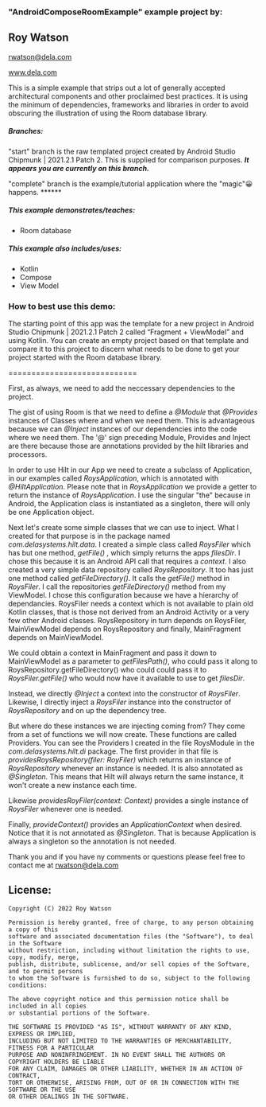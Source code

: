 ### "AndroidComposeRoomExample" example project by:

##       Roy Watson

rwatson@dela.com

www.dela.com

This is a simple example that strips out a lot of generally accepted architectural components and other proclaimed best practices. It is using the minimum of dependencies, frameworks and libraries in order to avoid obscuring the illustration of using the Room database library. 

##### Branches:

"start" branch is the raw templated project created by Android Studio Chipmunk | 2021.2.1 Patch 2. This is supplied for comparison purposes. ***It appears you are currently on this branch.***

"complete" branch is the example/tutorial application where the "magic"😀 happens. ******

##### This example demonstrates/teaches:

- Room database

##### This example also includes/uses:

- Kotlin
- Compose
- View Model

### How to best use this demo:

The starting point of this app was the template for a new project in Android Studio Chipmunk | 2021.2.1 Patch 2 called “Fragment + ViewModel” and using Kotlin. You can create an empty project based on that template and compare it to this project to discern what needs to be done to get your project started with the Room database library. 

============================

First, as always, we need to add the neccessary dependencies to the project. 	

The gist of using Room is that we need to define a *@Module* that *@Provides* instances of Classes where and when we need them. This is advantageous because we can *@Inject* instances of our dependencies into the code where we need them. The '@' sign preceding Module, Provides and Inject are there because those are annotations provided by the hilt libraries and processors.

In order to use Hilt in our App we need to create a subclass of Application, in our examples called *RoysApplication*, which is annotated with *@HiltApplication*. Please note that in *RoysApplication* we provide a getter to return the instance of *RoysApplication*. I use the singular "the" because in Android, the Application class is instantiated as a singleton, there will only be one Application object.

Next let's create some simple classes that we can use to inject. What I created for that purpose is in the package named *com.delasystems.hilt.data*. I created a simple class called *RoysFiler* which has but one method, *getFile()* , which simply returns the apps *filesDir*. I chose this because it is an Android API call that requires a *context*. I also created a very simple data repository called *RoysRepository*. It too has just one method called *getFileDirectory()*. It calls the *getFile()* method in *RoysFiler*. I call the repositories *getFileDirectory()* method from my ViewModel. I chose this configuration because we have a hierarchy of dependancies. RoysFiler needs a context which is not available to plain old Kotlin classes, that is those not derived from an Android  Activity or a very few other Android classes. RoysRepository in turn depends on RoysFiler, MainViewModel depends on RoysRepository and finally, MainFragment depends on MainViewModel.

We could obtain a context in MainFragment and pass it down to MainViewModel as a parameter to *getFilesPath()*, who  could pass it along to RoysRepository.getFileDirectory() who could could pass it to *RoysFiler.getFile()* who would now have it available to use to get *filesDir*.

Instead, we directly *@Inject* a context into the constructor of *RoysFiler*. Likewise, I directly inject a *RoysFiler* instance into the constructor of *RoysRepository* and on up the dependency tree.

But where do these instances we are injecting coming from? They come from a set of functions we will now create. These functions are called Providers. You can see the Providers I created in the file RoysModule in the *com.delasystems.hilt.di* package. The first provider in that file is *providesRoysRepository(filer: RoyFiler)* which returns an instance of *RoysRepository* whenever an instance is needed. It is also annotated as *@Singleton*. This means that Hilt will always return the same instance, it won't create a new instance each time.

Likewise *providesRoyFiler(context: Context)* provides a single instance of *RoysFiler* whenever one is needed. 

Finally, *provideContext()* provides an *ApplicationContext* when desired. Notice that it is not annotated as *@Singleton*. That is because Application is always a singleton so the annotation is not needed.

Thank you and if you have ny comments or questions please feel free to contact me at rwatson@dela.com

## License:

    Copyright (C) 2022 Roy Watson
    
    Permission is hereby granted, free of charge, to any person obtaining a copy of this
    software and associated documentation files (the "Software"), to deal in the Software 
    without restriction, including without limitation the rights to use, copy, modify, merge, 
    publish, distribute, sublicense, and/or sell copies of the Software, and to permit persons 
    to whom the Software is furnished to do so, subject to the following conditions:
    
    The above copyright notice and this permission notice shall be included in all copies 
    or substantial portions of the Software.
    
    THE SOFTWARE IS PROVIDED "AS IS", WITHOUT WARRANTY OF ANY KIND, EXPRESS OR IMPLIED, 
    INCLUDING BUT NOT LIMITED TO THE WARRANTIES OF MERCHANTABILITY, FITNESS FOR A PARTICULAR
    PURPOSE AND NONINFRINGEMENT. IN NO EVENT SHALL THE AUTHORS OR COPYRIGHT HOLDERS BE LIABLE
    FOR ANY CLAIM, DAMAGES OR OTHER LIABILITY, WHETHER IN AN ACTION OF CONTRACT,
    TORT OR OTHERWISE, ARISING FROM, OUT OF OR IN CONNECTION WITH THE SOFTWARE OR THE USE
    OR OTHER DEALINGS IN THE SOFTWARE.

